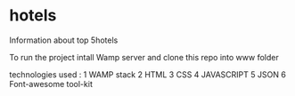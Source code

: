# hotels
Information about top 5hotels


To run the project intall Wamp server and clone this repo into www folder

technologies used :
        1  WAMP stack
        2  HTML
        3  CSS
        4  JAVASCRIPT
        5  JSON
        6  Font-awesome tool-kit
